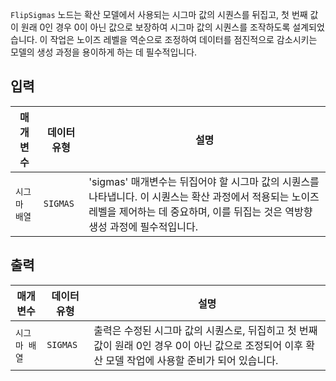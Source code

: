 `FlipSigmas` 노드는 확산 모델에서 사용되는 시그마 값의 시퀀스를 뒤집고, 첫 번째 값이 원래 0인 경우 0이 아닌 값으로 보장하여 시그마 값의 시퀀스를 조작하도록 설계되었습니다. 이 작업은 노이즈 레벨을 역순으로 조정하여 데이터를 점진적으로 감소시키는 모델의 생성 과정을 용이하게 하는 데 필수적입니다.

## 입력

| 매개변수 | 데이터 유형 | 설명                                                                                                                                                                                      |
| -------- | ----------- | ----------------------------------------------------------------------------------------------------------------------------------------------------------------------------------------- |
| `시그마 배열` | `SIGMAS`    | 'sigmas' 매개변수는 뒤집어야 할 시그마 값의 시퀀스를 나타냅니다. 이 시퀀스는 확산 과정에서 적용되는 노이즈 레벨을 제어하는 데 중요하며, 이를 뒤집는 것은 역방향 생성 과정에 필수적입니다. |

## 출력

| 매개변수 | 데이터 유형 | 설명                                                                                                                                                |
| -------- | ----------- | --------------------------------------------------------------------------------------------------------------------------------------------------- |
| `시그마 배열` | `SIGMAS`    | 출력은 수정된 시그마 값의 시퀀스로, 뒤집히고 첫 번째 값이 원래 0인 경우 0이 아닌 값으로 조정되어 이후 확산 모델 작업에 사용할 준비가 되어 있습니다. |
